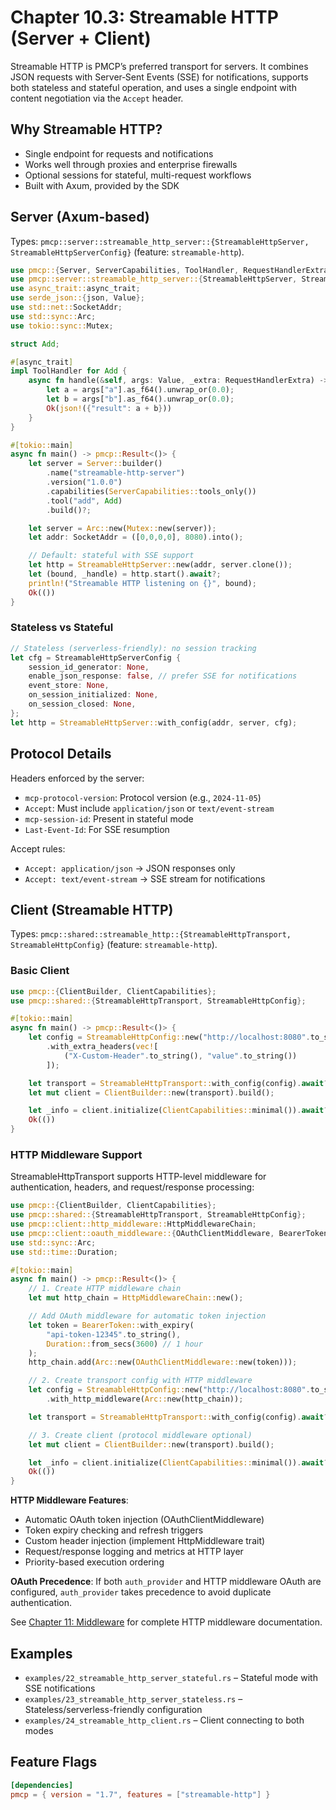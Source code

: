 # Chapter 10.3: Streamable HTTP (Server + Client)

Streamable HTTP is PMCP’s preferred transport for servers. It combines JSON requests with Server‑Sent Events (SSE) for notifications, supports both stateless and stateful operation, and uses a single endpoint with content negotiation via the `Accept` header.

## Why Streamable HTTP?

- Single endpoint for requests and notifications
- Works well through proxies and enterprise firewalls
- Optional sessions for stateful, multi-request workflows
- Built with Axum, provided by the SDK

## Server (Axum-based)

Types: `pmcp::server::streamable_http_server::{StreamableHttpServer, StreamableHttpServerConfig}` (feature: `streamable-http`).

```rust
use pmcp::{Server, ServerCapabilities, ToolHandler, RequestHandlerExtra};
use pmcp::server::streamable_http_server::{StreamableHttpServer, StreamableHttpServerConfig};
use async_trait::async_trait;
use serde_json::{json, Value};
use std::net::SocketAddr;
use std::sync::Arc;
use tokio::sync::Mutex;

struct Add;

#[async_trait]
impl ToolHandler for Add {
    async fn handle(&self, args: Value, _extra: RequestHandlerExtra) -> pmcp::Result<Value> {
        let a = args["a"].as_f64().unwrap_or(0.0);
        let b = args["b"].as_f64().unwrap_or(0.0);
        Ok(json!({"result": a + b}))
    }
}

#[tokio::main]
async fn main() -> pmcp::Result<()> {
    let server = Server::builder()
        .name("streamable-http-server")
        .version("1.0.0")
        .capabilities(ServerCapabilities::tools_only())
        .tool("add", Add)
        .build()?;

    let server = Arc::new(Mutex::new(server));
    let addr: SocketAddr = ([0,0,0,0], 8080).into();

    // Default: stateful with SSE support
    let http = StreamableHttpServer::new(addr, server.clone());
    let (bound, _handle) = http.start().await?;
    println!("Streamable HTTP listening on {}", bound);
    Ok(())
}
```

### Stateless vs Stateful

```rust
// Stateless (serverless-friendly): no session tracking
let cfg = StreamableHttpServerConfig {
    session_id_generator: None,
    enable_json_response: false, // prefer SSE for notifications
    event_store: None,
    on_session_initialized: None,
    on_session_closed: None,
};
let http = StreamableHttpServer::with_config(addr, server, cfg);
```

## Protocol Details

Headers enforced by the server:
- `mcp-protocol-version`: Protocol version (e.g., `2024-11-05`)
- `Accept`: Must include `application/json` or `text/event-stream`
- `mcp-session-id`: Present in stateful mode
- `Last-Event-Id`: For SSE resumption

Accept rules:
- `Accept: application/json` → JSON responses only
- `Accept: text/event-stream` → SSE stream for notifications

## Client (Streamable HTTP)

Types: `pmcp::shared::streamable_http::{StreamableHttpTransport, StreamableHttpConfig}` (feature: `streamable-http`).

### Basic Client

```rust
use pmcp::{ClientBuilder, ClientCapabilities};
use pmcp::shared::{StreamableHttpTransport, StreamableHttpConfig};

#[tokio::main]
async fn main() -> pmcp::Result<()> {
    let config = StreamableHttpConfig::new("http://localhost:8080".to_string())
        .with_extra_headers(vec![
            ("X-Custom-Header".to_string(), "value".to_string())
        ]);

    let transport = StreamableHttpTransport::with_config(config).await?;
    let mut client = ClientBuilder::new(transport).build();

    let _info = client.initialize(ClientCapabilities::minimal()).await?;
    Ok(())
}
```

### HTTP Middleware Support

StreamableHttpTransport supports HTTP-level middleware for authentication, headers, and request/response processing:

```rust
use pmcp::{ClientBuilder, ClientCapabilities};
use pmcp::shared::{StreamableHttpTransport, StreamableHttpConfig};
use pmcp::client::http_middleware::HttpMiddlewareChain;
use pmcp::client::oauth_middleware::{OAuthClientMiddleware, BearerToken};
use std::sync::Arc;
use std::time::Duration;

#[tokio::main]
async fn main() -> pmcp::Result<()> {
    // 1. Create HTTP middleware chain
    let mut http_chain = HttpMiddlewareChain::new();

    // Add OAuth middleware for automatic token injection
    let token = BearerToken::with_expiry(
        "api-token-12345".to_string(),
        Duration::from_secs(3600) // 1 hour
    );
    http_chain.add(Arc::new(OAuthClientMiddleware::new(token)));

    // 2. Create transport config with HTTP middleware
    let config = StreamableHttpConfig::new("http://localhost:8080".to_string())
        .with_http_middleware(Arc::new(http_chain));

    let transport = StreamableHttpTransport::with_config(config).await?;

    // 3. Create client (protocol middleware optional)
    let mut client = ClientBuilder::new(transport).build();

    let _info = client.initialize(ClientCapabilities::minimal()).await?;
    Ok(())
}
```

**HTTP Middleware Features**:
- Automatic OAuth token injection (OAuthClientMiddleware)
- Token expiry checking and refresh triggers
- Custom header injection (implement HttpMiddleware trait)
- Request/response logging and metrics at HTTP layer
- Priority-based execution ordering

**OAuth Precedence**: If both `auth_provider` and HTTP middleware OAuth are configured, `auth_provider` takes precedence to avoid duplicate authentication.

See [Chapter 11: Middleware](ch11-middleware.md#http-level-middleware) for complete HTTP middleware documentation.

## Examples

- `examples/22_streamable_http_server_stateful.rs` – Stateful mode with SSE notifications
- `examples/23_streamable_http_server_stateless.rs` – Stateless/serverless-friendly configuration
- `examples/24_streamable_http_client.rs` – Client connecting to both modes

## Feature Flags

```toml
[dependencies]
pmcp = { version = "1.7", features = ["streamable-http"] }
```

